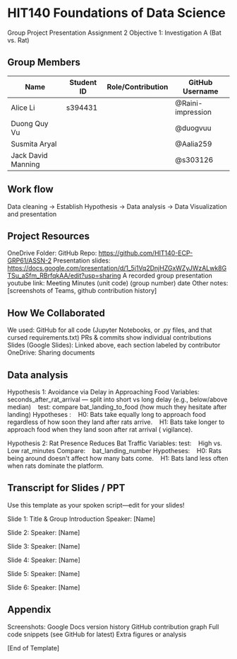 # HIT140 Foundations of Data Science
Group Project Presentation Assignment 2
Objective 1: Investigation A 
(Bat vs. Rat)


## Group Members
| Name | Student ID | Role/Contribution| GitHub Username|
|-|-|-|-|
|Alice Li |s394431| |@Raini-impression |
|Duong Quy Vu| | |@duogvuu|
|Susmita Aryal|||@Aalia259|
|Jack David Manning|||@s303126|

## Work flow
Data cleaning -> Establish Hypothesis -> Data analysis -> Data Visualization and presentation
##  Project Resources
OneDrive Folder: 
GitHub Repo: https://github.com/HIT140-ECP-GRP61/ASSN-2
Presentation slides: https://docs.google.com/presentation/d/1_5j1Vq2DnjHZGxWZyJWzALwk8GTSu_aSfm_RBrfqkAA/edit?usp=sharing
A recorded group presentation youtube link: 
Meeting Minutes (unit code) (group number) date
Other notes: [screenshots of Teams, github contribution history]


## How We Collaborated

We used:
GitHub for all code (Jupyter Notebooks, or .py files, and that cursed requirements.txt)
PRs & commits show individual contributions 
Slides (Google Slides): Linked above, each section labeled by contributor
OneDrive: Sharing documents

## Data analysis
Hypothesis 1: Avoidance via Delay in Approaching Food
Variables:
   seconds_after_rat_arrival — split into short vs long delay (e.g., below/above median)
    test: compare bat_landing_to_food (how much they hesitate after landing)
Hypotheses :
     H0: Bats take equally long to approach food regardless of how soon they land after rats arrive.
    H1: Bats take longer to approach food when they land soon after rat arrival ( vigilance).

Hypothesis 2: Rat Presence Reduces Bat Traffic
Variables:
test:
     High vs. Low rat_minutes
Compare:
    bat_landing_number
Hypotheses:
    H0: Rats being around doesn't affect how many bats come.
    H1: Bats land less often when rats dominate the platform. 


##  Transcript for Slides / PPT
Use this template as your spoken script—edit for your slides!


Slide 1: Title & Group Introduction
Speaker: [Name]




Slide 2: 
Speaker: [Name]


Slide 3: 
Speaker: [Name]




Slide 4: 
Speaker: [Name]




Slide 5: 
Speaker: [Name]




Slide 6: 
Speaker: [Name]




## Appendix
Screenshots:
Google Docs version history 
GitHub contribution graph
Full code snippets (see GitHub for latest)
Extra figures or analysis


[End of Template]







